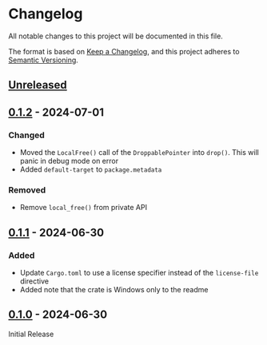 # Changelog

All notable changes to this project will be documented in this file.

The format is based on [Keep a Changelog](https://keepachangelog.com/en/1.1.0/),
and this project adheres to [Semantic Versioning](https://semver.org/spec/v2.0.0.html).

## [Unreleased]

## [0.1.2] - 2024-07-01

### Changed

* Moved the `LocalFree()` call of the `DroppablePointer` into `drop()`. This will panic in debug mode on error
* Added `default-target` to `package.metadata`

### Removed

* Remove `local_free()` from private API

## [0.1.1] - 2024-06-30

### Added

* Update `Cargo.toml` to use a license specifier instead of the `license-file` directive
* Added note that the crate is Windows only to the readme

## [0.1.0] - 2024-06-30

Initial Release

[unreleased]: https://github.com/jschpp/laps-rs/compare/v0.1.2...HEAD
[0.1.2]: https://github.com/jschpp/laps-rs/compare/v0.1.1...v0.1.2
[0.1.1]: https://github.com/jschpp/laps-rs/compare/v0.1.0...v0.1.1
[0.1.0]: https://github.com/jschpp/laps-rs/releases/tag/v0.1.0
